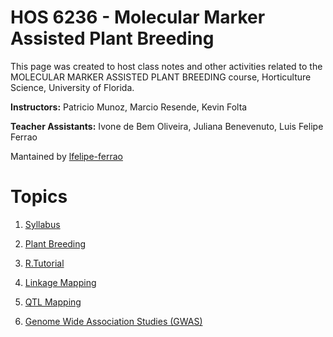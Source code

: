 
# HOS 6236 - Molecular Marker Assisted Plant Breeding

This page was created to host class notes and other activities related to the  MOLECULAR MARKER ASSISTED PLANT BREEDING course, Horticulture Science, University of Florida.

**Instructors:** Patricio Munoz, Marcio Resende, Kevin Folta

**Teacher Assistants:**  Ivone de Bem Oliveira, Juliana Benevenuto, Luis Felipe Ferrao

Mantained by [lfelipe-ferrao](https://github.com/lfelipe-ferrao)

# Topics

1. [Syllabus](https://github.com/hos6236/hos6236.github.io/blob/master/_posts/2017-08-21-syllabus.md)

2. [Plant Breeding](https://github.com/hos6236/hos6236.github.io/blob/master/_posts/2017-08-24-PlantBreeding.md) 

3. [R.Tutorial](https://github.com/hos6236/hos6236.github.io/blob/master/_posts/2017-08-26-Rtutorial.md)

4. [Linkage Mapping](https://github.com/hos6236/hos6236.github.io/blob/master/_posts/2017-09-01-GeneticMapping.md)

5. [QTL Mapping](https://github.com/hos6236/hos6236.github.io/blob/master/_posts/2017-09-19-qtlMapping.md)

6. [Genome Wide Association Studies (GWAS)](https://github.com/hos6236/hos6236.github.io/blob/master/_posts/2017-09-26-GWAS.md)
